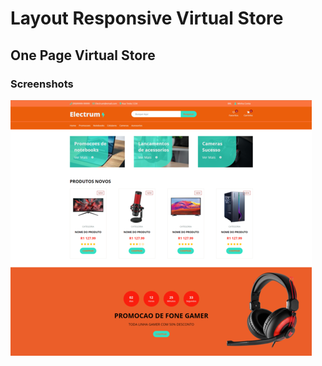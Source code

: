 # Layout Responsive Virtual Store

## One Page Virtual Store

### Screenshots
![](https://github.com/Jeffersoncharlles/Electron_Sass/blob/main/assets/Screenshots/1-.png)